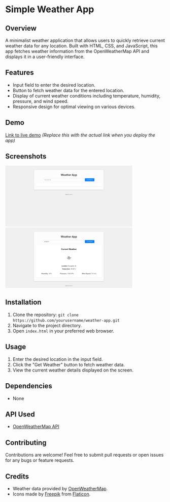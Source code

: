# Simple Weather App

## Overview
A minimalist weather application that allows users to quickly retrieve current weather data for any location. Built with HTML, CSS, and JavaScript, this app fetches weather information from the OpenWeatherMap API and displays it in a user-friendly interface.

## Features
- Input field to enter the desired location.
- Button to fetch weather data for the entered location.
- Display of current weather conditions including temperature, humidity, pressure, and wind speed.
- Responsive design for optimal viewing on various devices.

## Demo
[Link to live demo](#) *(Replace this with the actual link when you deploy the app)*

## Screenshots
<img src="screenshot-1.png" alt="Screenshot 1" width="400">
<img src="screenshot-2.png" alt="Screenshot 2" width="400">

## Installation
1. Clone the repository: `git clone https://github.com/yourusername/weather-app.git`
2. Navigate to the project directory.
3. Open `index.html` in your preferred web browser.

## Usage
1. Enter the desired location in the input field.
2. Click the "Get Weather" button to fetch weather data.
3. View the current weather details displayed on the screen.

## Dependencies
- None

## API Used
- [OpenWeatherMap API](https://openweathermap.org/api)

## Contributing
Contributions are welcome! Feel free to submit pull requests or open issues for any bugs or feature requests.

## Credits
- Weather data provided by [OpenWeatherMap](https://openweathermap.org/).
- Icons made by [Freepik](https://www.freepik.com) from [Flaticon](https://www.flaticon.com/).
